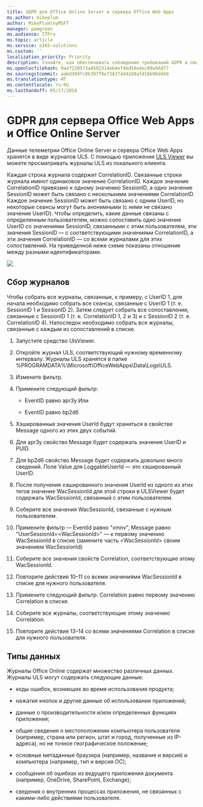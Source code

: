 ```yaml
---
title: GDPR для Office Online Server и сервера Office Web Apps
ms.author: mikeplum
author: MikePlumleyMSFT
manager: pamgreen
ms.audience: ITPro
ms.topic: article
ms.service: o365-solutions
ms.custom: ''
localization_priority: Priority
description: Узнайте, как обеспечивать соблюдение требований GDPR в локальном развертывании Exchange Server.
ms.openlocfilehash: 9ae7220573a4592314eb4ef4bd58e4ec09a94d77
ms.sourcegitcommit: aabd369fc8b397f9e738374d42d8afd18b96d469
ms.translationtype: HT
ms.contentlocale: ru-RU
ms.lasthandoff: 05/17/2018
---
```

# <a name="gdpr-for-office-web-apps-server-and-office-online-server"></a>GDPR для сервера Office Web Apps и Office Online Server

Данные телеметрии Office Online Server и сервера Office Web Apps хранятся в виде журналов ULS. С помощью приложения [ULS Viewer](https://www.microsoft.com/en-us/download/details.aspx?id=44020) вы можете просматривать журналы ULS из локального клиента.

Каждая строка журнала содержит CorrelationID. Связанные строки журнала имеют одинаковое значение CorrelationID. Каждое значение CorrelationID привязано к одному значению SessionID, а одно значение SessionID может быть связано с несколькими значениями CorrelationID. Каждое значение SessionID может быть связано с одним UserID, но некоторые сеансы могут быть анонимными (с ними не связано значение UserID). Чтобы определить, какие данные связаны с определенным пользователем, можно сопоставить одно значение UserID со значениями SessionID, связанными с этим пользователем, эти значения SessionID — с соответствующими значениями CorrelationID, а эти значения CorrelationID — со всеми журналами для этих сопоставлений. На приведенной ниже схеме показаны отношения между разными идентификаторами.

![](media/gdpr-for-office-online-server_image1.jpg)

## <a name="gathering-logs"></a>Сбор журналов

Чтобы собрать все журналы, связанные, к примеру, с UserID 1, для начала необходимо собрать все сеансы, связанные с UserID 1 (т. е. SessionID 1 и SessionID 2). Затем следует собрать все сопоставления, связанные с SessionID 1 (т. е. CorrelationID 1, 2 и 3) и с SessionID 2 (т. е. CorrelationID 4). Напоследок необходимо собрать все журналы, связанные с каждым из сопоставлений в списке.

1.  Запустите средство UlsViewer.

2.  Откройте журнал ULS, соответствующий нужному временному интервалу. Журналы ULS хранятся в папке %PROGRAMDATA%\\Microsoft\\OfficeWebApps\\Data\\Logs\\ULS.

3.  Измените фильтр.

4.  Примените следующий фильтр:

    -   EventID равно apr3y Или

    -   EventID равно bp2d6

5.  Хэшированные значения UserId будут храниться в свойстве Message одного из этих двух событий.

6.  Для apr3y свойство Message будет содержать значения UserID и PUID.

7.  Для bp2d6 свойство Message будет содержать довольно много сведений. Поле Value для LoggableUserId — это хэшированный UserID.

8.  После получения хэшированного значения UserId из одного из этих тегов значение WacSessionId для этой строки в ULSViewer будет содержать WacSessionId, связанный с этим пользователем.

9.  Соберите все значения WacSessionId, связанные с нужным пользователем.

10. Примените фильтр — EventId равно "xmnv", Message равно "UserSessionId=\<WacSessionId\>" — к первому значению WacSessionId в списке (замените часть \<WacSessionId\> своим значением WacSessionId)

11. Соберите все значения свойств Correlation, соответствующие этому WacSessionId.

12. Повторите действия 10–11 со всеми значениями WacSessionId в списке для нужного пользователя.

13. Примените следующий фильтр: Correlation равно первому значению Correlation в списке.

14. Соберите все журналы, соответствующие этому значению Correlation.

15. Повторите действия 13–14 со всеми значениями Correlation в списке для нужного пользователя.

## <a name="types-of-data"></a>Типы данных

Журналы Office Online содержат множество различных данных. Журналы ULS могут содержать следующие данные:

-   коды ошибок, возникших во время использования продукта;

-   нажатия кнопок и другие данные об использовании приложений;

-   данные о производительности и/или определенных функциях приложения;

-   общие сведения о местоположении компьютера пользователя (например, страна или регион, штат и город, полученные из IP-адреса), но не точное географическое положение;

-   основные метаданные браузера (например, название и версия) и компьютера (например, тип и версия ОС);

-   сообщения об ошибках из ведущего приложения документа (например, OneDrive, SharePoint, Exchange);

-   сведения о внутренних процессах приложения, не связанных с какими-либо действиями пользователя.
